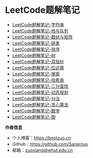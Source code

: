 # LeetCode题解笔记

- [LeetCode题解笔记-字符串](leetcode-string)
- [LeetCode题解笔记-栈与队列](leetcode-stack)
- [LeetCode题解笔记-数组与矩阵](leetcode-array)
- [LeetCode题解笔记-链表](leetcode-linkedlist)
- [LeetCode题解笔记-排序](leetcode-sort)
- [LeetCode题解笔记-树](leetcode-tree)
- [LeetCode题解笔记-双指针](leetcode-doublepointer)
- [LeetCode题解笔记-位运算](leetcode-bit)
- [LeetCode题解笔记-搜索](leetcode-search)
- [LeetCode题解笔记-哈希表](leetcode-hash)
- [LeetCode题解笔记-二分查找](leetcode-binarysearch)
- [LeetCode题解笔记-动态规划](leetcode-dp)
- [LeetCode题解笔记-分治](leetcode-division)
- [LeetCode题解笔记-贪心算法](leetcode-greedy)
- [LeetCode题解笔记-数学](leetcode-math)
- [LeetCode题解笔记-图](leetcode-picture)


**作者信息**
* 个人博客：https://bestzuo.cn
* Github：https://github.com/Sanarous
* 邮箱：zuoxiang@whut.edu.cn
